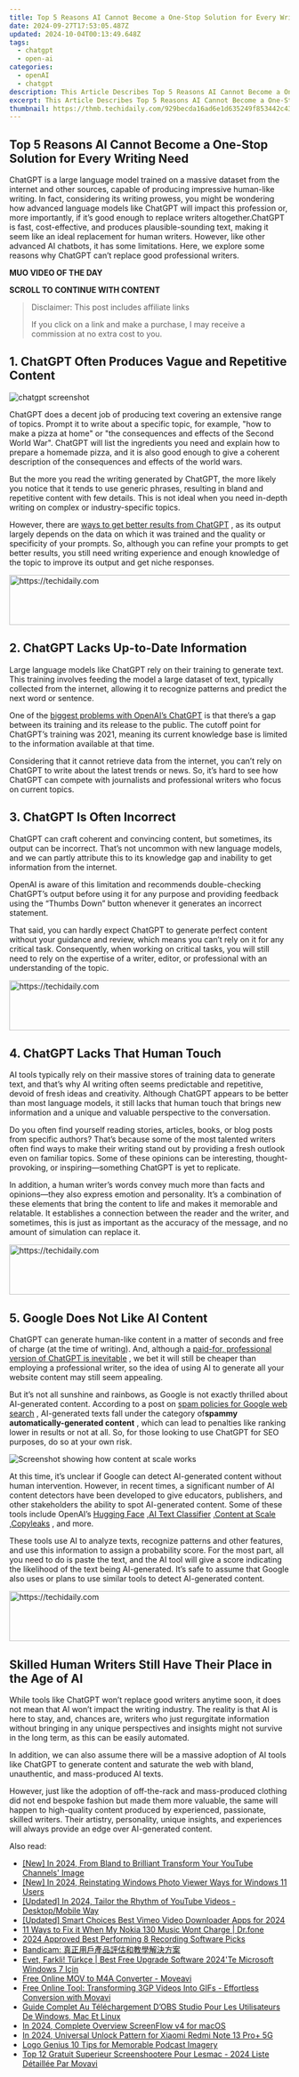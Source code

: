 ```yaml
---
title: Top 5 Reasons AI Cannot Become a One-Stop Solution for Every Writing Need
date: 2024-09-27T17:53:05.487Z
updated: 2024-10-04T00:13:49.648Z
tags:
  - chatgpt
  - open-ai
categories:
  - openAI
  - chatgpt
description: This Article Describes Top 5 Reasons AI Cannot Become a One-Stop Solution for Every Writing Need
excerpt: This Article Describes Top 5 Reasons AI Cannot Become a One-Stop Solution for Every Writing Need
thumbnail: https://thmb.techidaily.com/929becda16ad6e1d635249f853442c43d72fdee02099dda394914608d8e630c7.jpg
---
```


## Top 5 Reasons AI Cannot Become a One-Stop Solution for Every Writing Need

 ChatGPT is a large language model trained on a massive dataset from the internet and other sources, capable of producing impressive human-like writing. In fact, considering its writing prowess, you might be wondering how advanced language models like ChatGPT will impact this profession or, more importantly, if it’s good enough to replace writers altogether.ChatGPT is fast, cost-effective, and produces plausible-sounding text, making it seem like an ideal replacement for human writers. However, like other advanced AI chatbots, it has some limitations. Here, we explore some reasons why ChatGPT can’t replace good professional writers.

 **MUO VIDEO OF THE DAY**

 **SCROLL TO CONTINUE WITH CONTENT**

>  Disclaimer: This post includes affiliate links
>
>  If you click on a link and make a purchase, I may receive a commission at no extra cost to you.
>

## 1\. ChatGPT Often Produces Vague and Repetitive Content

![chatgpt screenshot](https://static1.makeuseofimages.com/wordpress/wp-content/uploads/2023/01/chatgpt-vague-content.jpg)

 ChatGPT does a decent job of producing text covering an extensive range of topics. Prompt it to write about a specific topic, for example, "how to make a pizza at home" or "the consequences and effects of the Second World War". ChatGPT will list the ingredients you need and explain how to prepare a homemade pizza, and it is also good enough to give a coherent description of the consequences and effects of the world wars.

 But the more you read the writing generated by ChatGPT, the more likely you notice that it tends to use generic phrases, resulting in bland and repetitive content with few details. This is not ideal when you need in-depth writing on complex or industry-specific topics.

 However, there are [ways to get better results from ChatGPT](https://www.makeuseof.com/how-to-get-best-results-from-chatgpt/) , as its output largely depends on the data on which it was trained and the quality or specificity of your prompts. So, although you can refine your prompts to get better results, you still need writing experience and enough knowledge of the topic to improve its output and get niche responses.

<!-- affiliate ads begin -->
<a href="https://appsumo.8odi.net/c/5597632/2132161/7443" target="_top" id="2132161">
  <img src="//a.impactradius-go.com/display-ad/7443-2132161" border="0" alt="https://techidaily.com" width="728" height="90"/>
</a>
<img height="0" width="0" src="https://appsumo.8odi.net/i/5597632/2132161/7443" style="position:absolute;visibility:hidden;" border="0" />
<!-- affiliate ads end -->

## 2\. ChatGPT Lacks Up-to-Date Information

 Large language models like ChatGPT rely on their training to generate text. This training involves feeding the model a large dataset of text, typically collected from the internet, allowing it to recognize patterns and predict the next word or sentence.

 One of the [biggest problems with OpenAI’s ChatGPT](https://www.makeuseof.com/openai-chatgpt-biggest-probelms/) is that there’s a gap between its training and its release to the public. The cutoff point for ChatGPT’s training was 2021, meaning its current knowledge base is limited to the information available at that time.

 Considering that it cannot retrieve data from the internet, you can’t rely on ChatGPT to write about the latest trends or news. So, it’s hard to see how ChatGPT can compete with journalists and professional writers who focus on current topics.

## 3\. ChatGPT Is Often Incorrect

 ChatGPT can craft coherent and convincing content, but sometimes, its output can be incorrect. That’s not uncommon with new language models, and we can partly attribute this to its knowledge gap and inability to get information from the internet.

 OpenAI is aware of this limitation and recommends double-checking ChatGPT’s output before using it for any purpose and providing feedback using the “Thumbs Down” button whenever it generates an incorrect statement.

 That said, you can hardly expect ChatGPT to generate perfect content without your guidance and review, which means you can’t rely on it for any critical task. Consequently, when working on critical tasks, you will still need to rely on the expertise of a writer, editor, or professional with an understanding of the topic.

<!-- affiliate ads begin -->
<a href="https://appsumo.8odi.net/c/5597632/2049370/7443" target="_top" id="2049370">
  <img src="//a.impactradius-go.com/display-ad/7443-2049370" border="0" alt="https://techidaily.com" width="728" height="90"/>
</a>
<img height="0" width="0" src="https://appsumo.8odi.net/i/5597632/2049370/7443" style="position:absolute;visibility:hidden;" border="0" />
<!-- affiliate ads end -->

## 4\. ChatGPT Lacks That Human Touch

 AI tools typically rely on their massive stores of training data to generate text, and that’s why AI writing often seems predictable and repetitive, devoid of fresh ideas and creativity. Although ChatGPT appears to be better than most language models, it still lacks that human touch that brings new information and a unique and valuable perspective to the conversation.

 Do you often find yourself reading stories, articles, books, or blog posts from specific authors? That’s because some of the most talented writers often find ways to make their writing stand out by providing a fresh outlook even on familiar topics. Some of these opinions can be interesting, thought-provoking, or inspiring—something ChatGPT is yet to replicate.

 In addition, a human writer’s words convey much more than facts and opinions—they also express emotion and personality. It’s a combination of these elements that bring the content to life and makes it memorable and relatable. It establishes a connection between the reader and the writer, and sometimes, this is just as important as the accuracy of the message, and no amount of simulation can replace it.

<!-- affiliate ads begin -->
<a href="https://appsumo.8odi.net/c/5597632/2037335/7443" target="_top" id="2037335">
  <img src="//a.impactradius-go.com/display-ad/7443-2037335" border="0" alt="https://techidaily.com" width="728" height="90"/>
</a>
<img height="0" width="0" src="https://appsumo.8odi.net/i/5597632/2037335/7443" style="position:absolute;visibility:hidden;" border="0" />
<!-- affiliate ads end -->

## 5\. Google Does Not Like AI Content

 ChatGPT can generate human-like content in a matter of seconds and free of charge (at the time of writing). And, although a [paid-for, professional version of ChatGPT is inevitable](https://www.makeuseof.com/why-paid-chatgpt-professional-is-inevitable/) , we bet it will still be cheaper than employing a professional writer, so the idea of using AI to generate all your website content may still seem appealing.

 But it’s not all sunshine and rainbows, as Google is not exactly thrilled about AI-generated content. According to a post on [spam policies for Google web search](https://developers.google.com/search/docs/essentials/spam-policies) , AI-generated texts fall under the category of**spammy automatically-generated content** , which can lead to penalties like ranking lower in results or not at all. So, for those looking to use ChatGPT for SEO purposes, do so at your own risk.

![Screenshot showing how content at scale works](https://static1.makeuseofimages.com/wordpress/wp-content/uploads/2023/01/ai-writing-detector.jpg)

 At this time, it’s unclear if Google can detect AI-generated content without human intervention. However, in recent times, a significant number of AI content detectors have been developed to give educators, publishers, and other stakeholders the ability to spot AI-generated content. Some of these tools include OpenAI’s [Hugging Face](https://huggingface.co/spaces/openai/openai-detector) ,[AI Text Classifier](https://platform.openai.com/ai-text-classifier) ,[Content at Scale](https://contentatscale.ai/ai-content-detector/) ,[Copyleaks](https://copyleaks.com/features/ai-content-detector) , and more.

 These tools use AI to analyze texts, recognize patterns and other features, and use this information to assign a probability score. For the most part, all you need to do is paste the text, and the AI tool will give a score indicating the likelihood of the text being AI-generated. It’s safe to assume that Google also uses or plans to use similar tools to detect AI-generated content.

<!-- affiliate ads begin -->
<a href="https://ephamedtechinc.pxf.io/c/5597632/2137216/26400" target="_top" id="2137216">
  <img src="//a.impactradius-go.com/display-ad/26400-2137216" border="0" alt="https://techidaily.com" width="728" height="90"/>
</a>
<img height="0" width="0" src="https://ephamedtechinc.pxf.io/i/5597632/2137216/26400" style="position:absolute;visibility:hidden;" border="0" />
<!-- affiliate ads end -->

## Skilled Human Writers Still Have Their Place in the Age of AI

 While tools like ChatGPT won’t replace good writers anytime soon, it does not mean that AI won’t impact the writing industry. The reality is that AI is here to stay, and, chances are, writers who just regurgitate information without bringing in any unique perspectives and insights might not survive in the long term, as this can be easily automated.

 In addition, we can also assume there will be a massive adoption of AI tools like ChatGPT to generate content and saturate the web with bland, unauthentic, and mass-produced AI texts.

 However, just like the adoption of off-the-rack and mass-produced clothing did not end bespoke fashion but made them more valuable, the same will happen to high-quality content produced by experienced, passionate, skilled writers. Their artistry, personality, unique insights, and experiences will always provide an edge over AI-generated content.

<ins class="adsbygoogle"
     style="display:block"
     data-ad-format="autorelaxed"
     data-ad-client="ca-pub-7571918770474297"
     data-ad-slot="1223367746"></ins>

<ins class="adsbygoogle"
     style="display:block"
     data-ad-client="ca-pub-7571918770474297"
     data-ad-slot="8358498916"
     data-ad-format="auto"
     data-full-width-responsive="true"></ins>

<span class="atpl-alsoreadstyle">Also read:</span>
<div><ul>
<li><a href="https://youtube-data.techidaily.com/n-2024-from-bland-to-brilliant-transform-your-youtube-channels-image/"><u>[New] In 2024, From Bland to Brilliant Transform Your YouTube Channels' Image</u></a></li>
<li><a href="https://fox-info.techidaily.com/new-in-2024-reinstating-windows-photo-viewer-ways-for-windows-11-users/"><u>[New] In 2024, Reinstating Windows Photo Viewer Ways for Windows 11 Users</u></a></li>
<li><a href="https://youtube-web.techidaily.com/ed-in-2024-tailor-the-rhythm-of-youtube-videos-desktopmobile-way/"><u>[Updated] In 2024, Tailor the Rhythm of YouTube Videos - Desktop/Mobile Way</u></a></li>
<li><a href="https://vimeo-videos.techidaily.com/updated-smart-choices-best-vimeo-video-downloader-apps-for-2024/"><u>[Updated] Smart Choices Best Vimeo Video Downloader Apps for 2024</u></a></li>
<li><a href="https://howto.techidaily.com/11-ways-to-fix-it-when-my-nokia-130-music-wont-charge-drfone-by-drfone-fix-android-problems-fix-android-problems/"><u>11 Ways to Fix it When My Nokia 130 Music Wont Charge | Dr.fone</u></a></li>
<li><a href="https://digital-screen-recording.techidaily.com/2024-approved-best-performing-8-recording-software-picks/"><u>2024 Approved Best Performing 8 Recording Software Picks</u></a></li>
<li><a href="https://tech-savvy.techidaily.com/bandicam/"><u>Bandicam: 真正用戶產品評估和教學解決方案</u></a></li>
<li><a href="https://tech-savvy.techidaily.com/evet-farkli-turkce-best-free-upgrade-software-2024te-microsoft-windows-7-icin/"><u>Evet, Farkli! Türkçe | Best Free Upgrade Software 2024'Te Microsoft Windows 7 Için</u></a></li>
<li><a href="https://tech-savvy.techidaily.com/free-online-mov-to-m4a-converter-moveavi/"><u>Free Online MOV to M4A Converter - Moveavi</u></a></li>
<li><a href="https://tech-savvy.techidaily.com/free-online-tool-transforming-3gp-videos-into-gifs-effortless-conversion-with-movavi/"><u>Free Online Tool: Transforming 3GP Videos Into GIFs - Effortless Conversion with Movavi</u></a></li>
<li><a href="https://tech-savvy.techidaily.com/guide-complet-au-telechargement-dobs-studio-pour-les-utilisateurs-de-windows-mac-et-linux/"><u>Guide Complet Au Téléchargement D’OBS Studio Pour Les Utilisateurs De Windows, Mac Et Linux</u></a></li>
<li><a href="https://visual-screen-recording.techidaily.com/in-2024-complete-overview-screenflow-v4-for-macos/"><u>In 2024, Complete Overview ScreenFlow v4 for macOS</u></a></li>
<li><a href="https://unlock-android.techidaily.com/in-2024-universal-unlock-pattern-for-xiaomi-redmi-note-13-proplus-5g-by-drfone-android/"><u>In 2024, Universal Unlock Pattern for Xiaomi Redmi Note 13 Pro+ 5G</u></a></li>
<li><a href="https://extra-hints.techidaily.com/logo-genius-10-tips-for-memorable-podcast-imagery/"><u>Logo Genius 10 Tips for Memorable Podcast Imagery</u></a></li>
<li><a href="https://tech-savvy.techidaily.com/top-12-gratuit-superieur-screenshootere-pour-lesmac-2024-liste-detaillee-par-movavi/"><u>Top 12 Gratuit Superieur Screenshootere Pour Lesmac - 2024 Liste Détaillée Par Movavi</u></a></li>
</ul></div>

